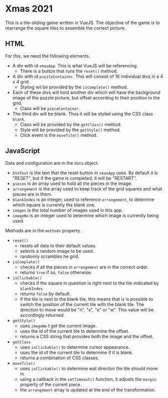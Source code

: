 # Xmas 2021
This is a tile-sliding game written in VueJS. The objective of the game is to rearrange the square tiles to assemble the correct picture.

## HTML
For this, we need the following elements.
- A div with id `xmasApp`. This is what VueJS will be referencing.
  - There is a button that runs the `reset()` method.
- A div with id `puzzleContainer`. This will consist of 16 individual divs in a 4 x 4 grid.
  - Styling wil be provided by the `isComplete()` method.
- Each of these divs will hold another div which will have the background image of the puzzle picture, but offset according to their position in the grid.
  - Class will be `pieceContainer`.
- The third div will be blank. Thus it will be styled using the CSS class `blank`.
  - Class will be provided by the `getClass()` method.
  - Style will be provided by the `getStyle()` method.
  - Click event is the `moveTile()` method.

## JavaScript
Data and configuration are in the `data` object.
- `btnText` is the text that the reset button in `xmasApp` uses. By default it is "RESET", but if the game is completed, it will be "RESTART".
- `pieces` is an array used to hold all the pieces in the image.
- `arrangement` is the array used to keep track of the grid squares and what pieces are in them.
- `blankIndex` is an integer, used to reference `arrangement`, to determne which square is currently the blank one.
- `images` is the total number of images used in this app.
- `imageNo` is an integer used to determine which image is currently being used.

Methods are in the `methods` property.
- `reset()` 
  - resets all data to their default values.
  - selects a random image to be used.
  - randomly scrambles he grid.
- `isComplete()`
  - checks if all the pieces in `arrangement` are in the correct order.
  - returns `true` if so, `false` otherwise. 
- `isClickable()`
  - checks if the square in question is right next to the tile indicated by `blankIndex`.
  - returns `false` by default.
  - if the tile is next to the blank tile, this means that is is possible to switch the position of the current tile with the blank tile. The direction to move would be "n", "s", "e" or "w". This value will be accordingly returned.
- `getStyle()`
  - uses `imageNo` t get the current image.
  - uses the id of the current tile to determine the offset.
  - returns a CSS string that provides both the image and the offset.
- `getClass`
  - uses `isClickable()` to determine cursor appearance.
  - uses the id of the current tile to determine if it is blank.
  - returns a combination of CSS classes.
- `moveTile()`
  - uses `isClickable()` to determine wat directon the tile should move in.
  - using a callback in the `setTimeout()` function, it adjusts the `margin` property of the current piece.
  - the `arrangement` array is updated at the end of the transformation.
